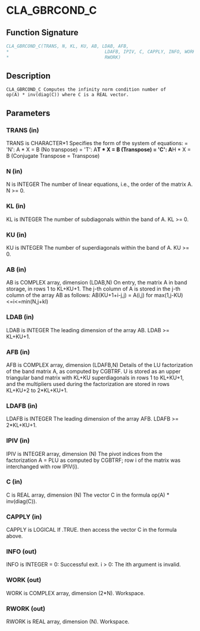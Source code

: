 # CLA_GBRCOND_C

## Function Signature

```fortran
CLA_GBRCOND_C(TRANS, N, KL, KU, AB, LDAB, AFB,
*                                    LDAFB, IPIV, C, CAPPLY, INFO, WORK,
*                                    RWORK)
```

## Description


    CLA_GBRCOND_C Computes the infinity norm condition number of
    op(A) * inv(diag(C)) where C is a REAL vector.

## Parameters

### TRANS (in)

TRANS is CHARACTER*1 Specifies the form of the system of equations: = 'N': A * X = B (No transpose) = 'T': A**T * X = B (Transpose) = 'C': A**H * X = B (Conjugate Transpose = Transpose)

### N (in)

N is INTEGER The number of linear equations, i.e., the order of the matrix A. N >= 0.

### KL (in)

KL is INTEGER The number of subdiagonals within the band of A. KL >= 0.

### KU (in)

KU is INTEGER The number of superdiagonals within the band of A. KU >= 0.

### AB (in)

AB is COMPLEX array, dimension (LDAB,N) On entry, the matrix A in band storage, in rows 1 to KL+KU+1. The j-th column of A is stored in the j-th column of the array AB as follows: AB(KU+1+i-j,j) = A(i,j) for max(1,j-KU)<=i<=min(N,j+kl)

### LDAB (in)

LDAB is INTEGER The leading dimension of the array AB. LDAB >= KL+KU+1.

### AFB (in)

AFB is COMPLEX array, dimension (LDAFB,N) Details of the LU factorization of the band matrix A, as computed by CGBTRF. U is stored as an upper triangular band matrix with KL+KU superdiagonals in rows 1 to KL+KU+1, and the multipliers used during the factorization are stored in rows KL+KU+2 to 2*KL+KU+1.

### LDAFB (in)

LDAFB is INTEGER The leading dimension of the array AFB. LDAFB >= 2*KL+KU+1.

### IPIV (in)

IPIV is INTEGER array, dimension (N) The pivot indices from the factorization A = P*L*U as computed by CGBTRF; row i of the matrix was interchanged with row IPIV(i).

### C (in)

C is REAL array, dimension (N) The vector C in the formula op(A) * inv(diag(C)).

### CAPPLY (in)

CAPPLY is LOGICAL If .TRUE. then access the vector C in the formula above.

### INFO (out)

INFO is INTEGER = 0: Successful exit. i > 0: The ith argument is invalid.

### WORK (out)

WORK is COMPLEX array, dimension (2*N). Workspace.

### RWORK (out)

RWORK is REAL array, dimension (N). Workspace.

